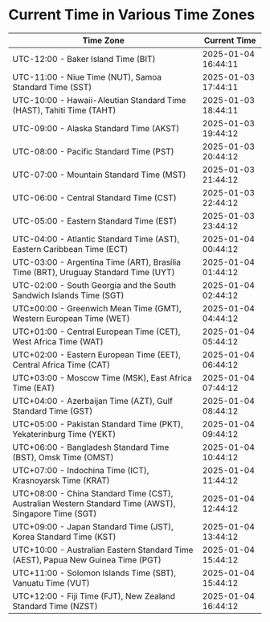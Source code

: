 # Current Time in Various Time Zones

| Time Zone | Current Time |
|-----------|--------------|
| UTC-12:00 - Baker Island Time (BIT) | 2025-01-04 16:44:11 |
| UTC-11:00 - Niue Time (NUT), Samoa Standard Time (SST) | 2025-01-03 17:44:11 |
| UTC-10:00 - Hawaii-Aleutian Standard Time (HAST), Tahiti Time (TAHT) | 2025-01-03 18:44:11 |
| UTC-09:00 - Alaska Standard Time (AKST) | 2025-01-03 19:44:12 |
| UTC-08:00 - Pacific Standard Time (PST) | 2025-01-03 20:44:12 |
| UTC-07:00 - Mountain Standard Time (MST) | 2025-01-03 21:44:12 |
| UTC-06:00 - Central Standard Time (CST) | 2025-01-03 22:44:12 |
| UTC-05:00 - Eastern Standard Time (EST) | 2025-01-03 23:44:12 |
| UTC-04:00 - Atlantic Standard Time (AST), Eastern Caribbean Time (ECT) | 2025-01-04 00:44:12 |
| UTC-03:00 - Argentina Time (ART), Brasília Time (BRT), Uruguay Standard Time (UYT) | 2025-01-04 01:44:12 |
| UTC-02:00 - South Georgia and the South Sandwich Islands Time (SGT) | 2025-01-04 02:44:12 |
| UTC±00:00 - Greenwich Mean Time (GMT), Western European Time (WET) | 2025-01-04 04:44:12 |
| UTC+01:00 - Central European Time (CET), West Africa Time (WAT) | 2025-01-04 05:44:12 |
| UTC+02:00 - Eastern European Time (EET), Central Africa Time (CAT) | 2025-01-04 06:44:12 |
| UTC+03:00 - Moscow Time (MSK), East Africa Time (EAT) | 2025-01-04 07:44:12 |
| UTC+04:00 - Azerbaijan Time (AZT), Gulf Standard Time (GST) | 2025-01-04 08:44:12 |
| UTC+05:00 - Pakistan Standard Time (PKT), Yekaterinburg Time (YEKT) | 2025-01-04 09:44:12 |
| UTC+06:00 - Bangladesh Standard Time (BST), Omsk Time (OMST) | 2025-01-04 10:44:12 |
| UTC+07:00 - Indochina Time (ICT), Krasnoyarsk Time (KRAT) | 2025-01-04 11:44:12 |
| UTC+08:00 - China Standard Time (CST), Australian Western Standard Time (AWST), Singapore Time (SGT) | 2025-01-04 12:44:12 |
| UTC+09:00 - Japan Standard Time (JST), Korea Standard Time (KST) | 2025-01-04 13:44:12 |
| UTC+10:00 - Australian Eastern Standard Time (AEST), Papua New Guinea Time (PGT) | 2025-01-04 15:44:12 |
| UTC+11:00 - Solomon Islands Time (SBT), Vanuatu Time (VUT) | 2025-01-04 15:44:12 |
| UTC+12:00 - Fiji Time (FJT), New Zealand Standard Time (NZST) | 2025-01-04 16:44:12 |
